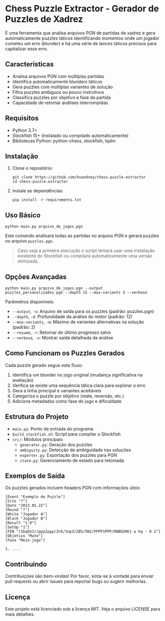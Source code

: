 # Chess Puzzle Extractor - Gerador de Puzzles de Xadrez

É uma ferramenta que analisa arquivos PGN de partidas de xadrez e gera automaticamente puzzles táticos identificando momentos onde um jogador cometeu um erro (blunder) e há uma série de lances táticos precisos para capitalizar esse erro.

## Características

- Analisa arquivos PGN com múltiplas partidas
- Identifica automaticamente blunders táticos
- Gera puzzles com múltiplas variantes de solução
- Filtra puzzles ambíguos ou pouco instrutivos
- Classifica puzzles por objetivo e fase da partida
- Capacidade de retomar análises interrompidas

## Requisitos

- Python 3.7+
- Stockfish 15+ (instalado ou compilado automaticamente)
- Bibliotecas Python: python-chess, stockfish, tqdm

## Instalação

1. Clone o repositório:
   ```
   git clone https://github.com/huandney/chess-puzzle-extractor
   cd chess-puzzle-extractor
   ```

2. Instale as dependências:
   ```
   pip install -r requirements.txt
   ```

## Uso Básico

```
python main.py arquivo_de_jogos.pgn
```

Este comando analisará todas as partidas no arquivo PGN e gerará puzzles no arquivo `puzzles.pgn`.
> Caso seja a primeira execução o script tentará usar uma instalação existente do Stockfish ou compilará automaticamente uma versão otimizada.

## Opções Avançadas

```
python main.py arquivo_de_jogos.pgn --output puzzles_personalizados.pgn --depth 15 --max-variants 3 --verbose
```

Parâmetros disponíveis:

- `--output`, `-o`: Arquivo de saída para os puzzles (padrão: puzzles.pgn)
- `--depth`, `-d`: Profundidade da análise do motor (padrão: 12)
- `--max-variants`, `-m`: Máximo de variantes alternativas na solução (padrão: 2)
- `--resume`, `-r`: Retomar do último progresso salvo
- `--verbose`, `-v`: Mostrar saída detalhada da análise

## Como Funcionam os Puzzles Gerados

Cada puzzle gerado segue este fluxo:

1. Identifica um blunder no jogo original (mudança significativa na avaliação)
2. Verifica se existe uma sequência tática clara para explorar o erro
3. Gera a linha principal e variantes aceitáveis
4. Categoriza o puzzle por objetivo (mate, reversão, etc.)
5. Adiciona metadados como fase do jogo e dificuldade

## Estrutura do Projeto

- `main.py`: Ponto de entrada do programa
- `build_stockfish.sh`: Script para compilar o Stockfish
- `src/`: Módulos principais
  - `generator.py`: Geração dos puzzles
  - `ambiguity.py`: Detecção de ambiguidade nas soluções
  - `exporter.py`: Exportação dos puzzles para PGN
  - `state.py`: Gerenciamento de estado para retomada

## Exemplos de Saída

Os puzzles gerados incluem headers PGN com informações úteis:

```
[Event "Exemplo de Puzzle"]
[Site "?"]
[Date "2023.05.15"]
[Round "?"]
[White "Jogador A"]
[Black "Jogador B"]
[Result "1-0"]
[SetUp "1"]
[FEN "r1bqkb1r/ppp2ppp/2n5/3np3/2B5/5N2/PPPP1PPP/RNBQ1RK1 w kq - 0 1"]
[Objetivo "Mate"]
[Fase "Meio-jogo"]

1. ....
```

## Contribuindo

Contribuições são bem-vindas! Por favor, sinta-se à vontade para enviar pull requests ou abrir issues para reportar bugs ou sugerir melhorias.

## Licença

Este projeto está licenciado sob a licença MIT. Veja o arquivo LICENSE para mais detalhes.
